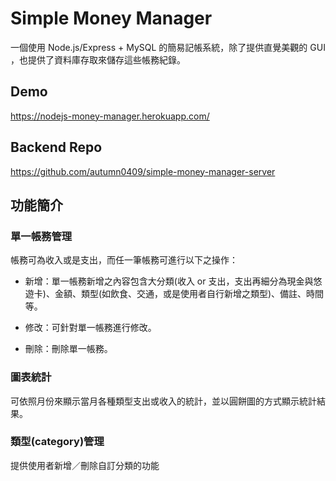# Simple Money Manager

一個使用 Node.js/Express + MySQL 的簡易記帳系統，除了提供直覺美觀的 GUI ，也提供了資料庫存取來儲存這些帳務紀錄。

## Demo

<https://nodejs-money-manager.herokuapp.com/>

## Backend Repo

<https://github.com/autumn0409/simple-money-manager-server>

## 功能簡介

### 單一帳務管理

帳務可為收入或是支出，而任一筆帳務可進行以下之操作：

- 新增：單一帳務新增之內容包含大分類(收入 or 支出，支出再細分為現金與悠遊卡)、金額、類型(如飲食、交通，或是使用者自行新增之類型)、備註、時間等。

- 修改：可針對單一帳務進行修改。

- 刪除：刪除單一帳務。

### 圖表統計

可依照月份來顯示當月各種類型支出或收入的統計，並以圓餅圖的方式顯示統計結果。

### 類型(category)管理

提供使用者新增／刪除自訂分類的功能
